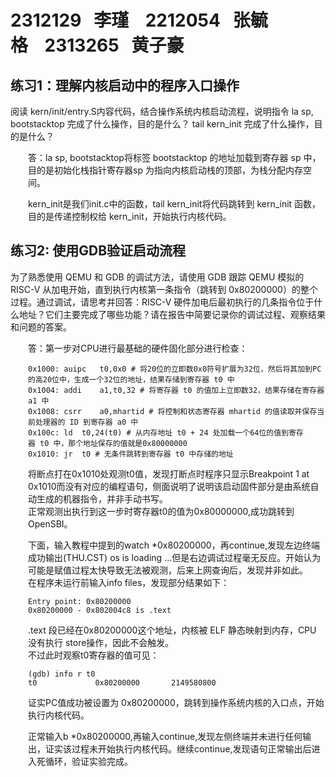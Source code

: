 # 2312129&nbsp;&nbsp;&nbsp;李瑾&nbsp;&nbsp;&nbsp;&nbsp;2212054&nbsp;&nbsp;&nbsp;张毓格&nbsp;&nbsp;&nbsp;&nbsp;2313265&nbsp;&nbsp;&nbsp;黄子豪
## 练习1：理解内核启动中的程序入口操作

阅读 kern/init/entry.S内容代码，结合操作系统内核启动流程，说明指令 la sp, bootstacktop 完成了什么操作，目的是什么？ tail kern_init 完成了什么操作，目的是什么？
<div style="margin-left:2em;">
答：la sp, bootstacktop将标签 bootstacktop 的地址加载到寄存器 sp 中，目的是初始化栈指针寄存器sp 为指向内核启动栈的顶部，为栈分配内存空间。
<p></p>
kern_init是我们init.c中的函数，tail kern_init将代码跳转到 kern_init 函数，目的是传递控制权给 kern_init，开始执行内核代码。</div>

## 练习2: 使用GDB验证启动流程

为了熟悉使用 QEMU 和 GDB 的调试方法，请使用 GDB 跟踪 QEMU 模拟的 RISC-V 从加电开始，直到执行内核第一条指令（跳转到 0x80200000）的整个过程。通过调试，请思考并回答：RISC-V 硬件加电后最初执行的几条指令位于什么地址？它们主要完成了哪些功能？请在报告中简要记录你的调试过程、观察结果和问题的答案。
<div style="margin-left:2em;">
答：第一步对CPU进行最基础的硬件固化部分进行检查： 

```
0x1000: auipc	t0,0x0 # 将20位的立即数0x0符号扩展为32位，然后将其加到PC的高20位中，生成一个32位的地址，结果存储到寄存器 t0 中
0x1004:	addi	a1,t0,32 # 将寄存器 t0 的值加上立即数32，结果存储在寄存器 a1 中
0x1008:	csrr	a0,mhartid # 将控制和状态寄存器 mhartid 的值读取并保存当前处理器的 ID 到寄存器 a0 中
0x100c:	ld	t0,24(t0) # 从内存地址 t0 + 24 处加载一个64位的值到寄存器 t0 中，那个地址保存的值就是0x80000000
0x1010:	jr	t0 # 无条件跳转到寄存器 t0 中存储的地址
```

将断点打在0x1010处观测t0值，发现打断点时程序只显示Breakpoint 1 at 0x1010而没有对应的编程语句，侧面说明了说明该启动固件部分是由系统自动生成的机器指令，并非手动书写。<br>
正常观测出执行到这一步时寄存器t0的值为0x80000000,成功跳转到OpenSBI。
<p></p>
下面，输入教程中提到的watch *0x80200000，再continue,发现左边终端成功输出(THU.CST) os is loading ...但是右边调试过程毫无反应。开始认为可能是赋值过程太快导致无法被观测，后来上网查询后，发现并非如此。<br>
在程序未运行前输入info files，发现部分结果如下：

```
Entry point: 0x80200000
0x80200000 - 0x802004c8 is .text
```
.text 段已经在0x80200000这个地址，内核被 ELF 静态映射到内存，CPU 没有执行 store操作，因此不会触发。<br>
不过此时观察t0寄存器的值可见：
```
(gdb) info r t0
t0             0x80200000       2149580800
```
证实PC值成功被设置为 0x80200000，跳转到操作系统内核的入口点，开始执行内核代码。
<p></p>
正常输入b *0x80200000,再输入continue,发现左侧终端并未进行任何输出，证实该过程未开始执行内核代码。继续continue,发现语句正常输出后进入死循环，验证实验完成。

</div>



    